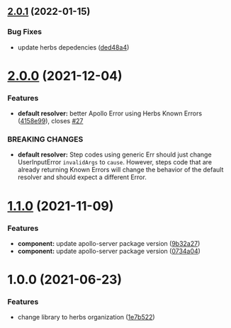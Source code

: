 ## [2.0.1](https://github.com/herbsjs/herbs2gql/compare/v2.0.0...v2.0.1) (2022-01-15)


### Bug Fixes

* update herbs depedencies ([ded48a4](https://github.com/herbsjs/herbs2gql/commit/ded48a4358223d26c835a1564ef296a12a608c40))

# [2.0.0](https://github.com/herbsjs/herbs2gql/compare/v1.1.0...v2.0.0) (2021-12-04)


### Features

* **default resolver:** better Apollo Error using Herbs Known Errors ([4158e99](https://github.com/herbsjs/herbs2gql/commit/4158e99658733389b8b533b0976615dc0903afbd)), closes [#27](https://github.com/herbsjs/herbs2gql/issues/27)


### BREAKING CHANGES

* **default resolver:** Step codes using generic Err should just change UserInputError `invalidArgs` to
`cause`. However, steps code that are already returning Known Errors will change the behavior of the
default resolver and should expect a different Error.

# [1.1.0](https://github.com/herbsjs/herbs2gql/compare/v1.0.0...v1.1.0) (2021-11-09)


### Features

* **component:** update apollo-server package version ([9b32a27](https://github.com/herbsjs/herbs2gql/commit/9b32a2789dd08fd80af059c8c73fcd4efbfbecc3))
* **component:** update apollo-server package version ([0734a04](https://github.com/herbsjs/herbs2gql/commit/0734a04eb1f9cfad15bc7d8b3a23ac68868a11a6))

# 1.0.0 (2021-06-23)


### Features

* change library to herbs organization ([1e7b522](https://github.com/herbsjs/herbs2gql/commit/1e7b522d02f11e1ff4fed3557616e8d0a5355afa))
